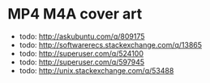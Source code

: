 MP4 M4A cover art
======================================
- todo: http://askubuntu.com/q/809175
- todo: http://softwarerecs.stackexchange.com/q/13865
- todo: http://superuser.com/q/524100
- todo: http://superuser.com/q/597945
- todo: http://unix.stackexchange.com/q/53488
